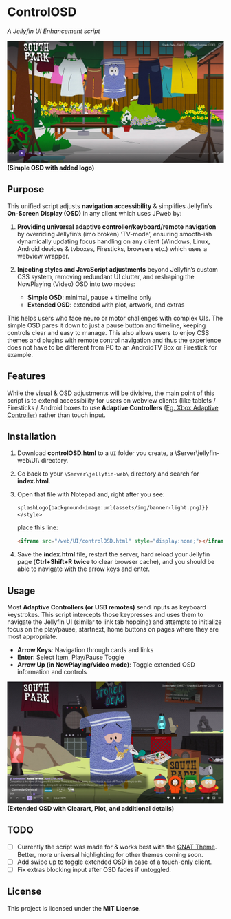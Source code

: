 # ControlOSD  
*A Jellyfin UI Enhancement script*


![1](https://github.com/JSethCreates/jellyfin-script-controlOSD/blob/main/screenshots/1.PNG?raw=true)
**(Simple OSD with added logo)**

## Purpose  
This unified script adjusts **navigation accessibility** & simplifies Jellyfin’s **On-Screen Display (OSD)** in any client which uses JFweb by:  

1. **Providing universal adaptive controller/keyboard/remote navigation** by overriding Jellyfin’s (imo broken) ‘TV-mode’, ensuring smooth-ish dynamically updating focus handling on any client (Windows, Linux, Android devices & tvboxes, Firesticks, browsers etc.) which uses a webview wrapper.  

2. **Injecting styles and JavaScript adjustments** beyond Jellyfin’s custom CSS system, removing redundant UI clutter, and reshaping the NowPlaying (Video) OSD into two modes:  
   - **Simple OSD**: minimal, pause + timeline only  
   - **Extended OSD**: extended with plot, artwork, and extras  

This helps users who face neuro or motor challenges with complex UIs. The simple OSD pares it down to just a pause button and timeline, keeping controls clear and easy to manage. This also allows users to enjoy CSS themes and plugins with remote control navigation and thus the experience does not have to be different from PC to an AndroidTV Box or Firestick for example. 

## Features  
While the visual & OSD adjustments will be divisive, the main point of this script is to extend accessibility for users on webview clients (like tablets / Firesticks / Android boxes to use **Adaptive Controllers** ([Eg. Xbox Adaptive Controller](https://www.xbox.com/en-US/accessories/controllers/xbox-adaptive-joystick)) rather than touch input.  

## Installation  
1. Download **controlOSD.html** to a `UI` folder you create, a \Server\jellyfin-web\UI\ directory.  

2. Go back to your `\Server\jellyfin-web\` directory and search for **index.html**.  

3. Open that file with Notepad and, right after you see:  
   ```
   splashLogo{background-image:url(assets/img/banner-light.png)}}</style>
   ```  
   place this line:  
   ```html
   <iframe src="/web/UI/controlOSD.html" style="display:none;"></iframe>
   ```  

4. Save the **index.html** file, restart the server, hard reload your Jellyfin page (**Ctrl+Shift+R twice** to clear browser cache), and you should be able to navigate with the arrow keys and enter.  

## Usage  
Most **Adaptive Controllers (or USB remotes)** send inputs as keyboard keystrokes. This script intercepts those keypresses and uses them to navigate the Jellyfin UI (similar to link tab hopping) and attempts to initialize focus on the play/pause, startnext, home buttons on pages where they are most appropriate.  

- **Arrow Keys**: Navigation through cards and links  
- **Enter**: Select Item, Play/Pause Toggle  
- **Arrow Up (in NowPlaying/video mode)**: Toggle extended OSD information and controls  

![2](https://github.com/JSethCreates/jellyfin-script-controlOSD/blob/main/screenshots/2.PNG?raw=true)
**(Extended OSD with Clearart, Plot, and additional details)**

## TODO  
- [ ] Currently the script was made for & works best with the [GNAT Theme](https://github.com/JSethCreates/jellyfin-theme-sethstyle). Better, more universal highlighting for other themes coming soon.  
- [ ] Add swipe up to toggle extended OSD in case of a touch-only client.  
- [ ] Fix extras blocking input after OSD fades if untoggled.  

## License  
This project is licensed under the **MIT License**.  
